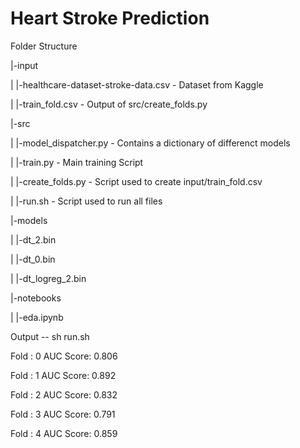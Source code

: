 # Heart Stroke Prediction

Folder Structure

 |-input

 | |-healthcare-dataset-stroke-data.csv - Dataset from Kaggle 

 | |-train_fold.csv -  Output of src/create_folds.py

 |-src

 | |-model_dispatcher.py - Contains a dictionary of differenct models
 
 | |-train.py -  Main training Script
 
 | |-create_folds.py - Script used to create input/train_fold.csv
 
 | |-run.sh - Script used to run all files

 
 |-models
 
 | |-dt_2.bin
 
 | |-dt_0.bin
 
 | |-dt_logreg_2.bin
 
 |-notebooks
 
 | |-eda.ipynb

Output -- sh run.sh 

Fold : 0 AUC Score: 0.806

Fold : 1 AUC Score: 0.892

Fold : 2 AUC Score: 0.832

Fold : 3 AUC Score: 0.791

Fold : 4 AUC Score: 0.859